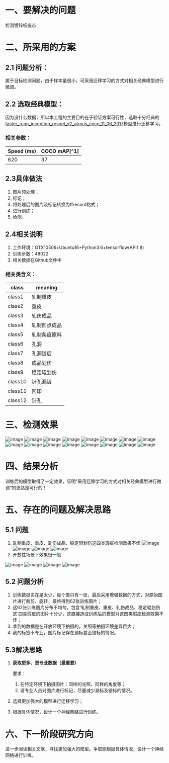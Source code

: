 # 一、要解决的问题
检测镀锌板疵点
# 二、所采用的方案
## 2.1 问题分析：
属于目标检测问题，由于样本量很小，可采用迁移学习的方式对相关经典模型进行微调。
## 2.2 选取经典模型：
因为没什么数据，所以本工程的主要目的在于验证方案可行性，选取十分经典的[faster_rcnn_inception_resnet_v2_atrous_coco_11_06_2017](https://arxiv.org/abs/1506.01497)模型进行迁移学习。

### 相关参数：

Speed (ms) | COCO mAP[^1]
---|---
620 | 37
## 2.3具体做法
1. 图片预处理；
2. 标记；
3. 将处理后的图片及标记转换为tfrecord格式；
4. 进行训练；
5. 检测。
## 2.4相关说明
1. 工作环境：GTX1050ti+Ubuntu16+Python3.6+tensorflow(API1.8)
2. 训练步数：48022
3. 相关数据在Github文件中
### 相关类含义：

class| meaning 
---|---
class1 | 轧制重皮
class2 | 重皮
class3|轧伤成品
class4|轧制凹点成品
class5|轧制条痕原料
class6|孔洞
class7|孔洞镀后
class8|成品划伤
class9|稳定辊划伤
class10|针孔漏镀
class11|凹印
class12|针孔


# 三、检测效果
![image](http://m.qpic.cn/psb?/V13EpJbL3HbDX9/THv2pYDQhertIQtYUKGlqMeY9p3NEJTB9jITtyqKV1w!/b/dFoAAAAAAAAA&bo=5gHVAeYB1QEDByI!&rf=viewer_4)
![image](http://m.qpic.cn/psb?/V13EpJbL3HbDX9/4nlXSZrsJJRn4u02wSl0xjZMcpnCYzunkNUeaeKgcIE!/b/dEEBAAAAAAAA&bo=1AHVAdQB1QEDFzI!&rf=viewer_4)
![image](http://m.qpic.cn/psb?/V13EpJbL3HbDX9/mwHMecZPVxr8nkkMkxqRDuPk9CFUsElqY3ocICC1Isw!/b/dFkAAAAAAAAA&bo=zgLKAc4CygEDJwI!&rf=viewer_4)
![image](http://m.qpic.cn/psb?/V13EpJbL3HbDX9/9LsyRkWhqXNveRX*baOEdITjPtOAFPMgvOwJewC46hQ!/b/dDEBAAAAAAAA&bo=twHVAbcB1QEDFzI!&rf=viewer_4)
![image](http://m.qpic.cn/psb?/V13EpJbL3HbDX9/I3Ic*NiMI8JWf3C0OvVlOOrP.E9DwNkcQKzWhNtNzrw!/b/dDMBAAAAAAAA&bo=1gHVAdYB1QEDJwI!&rf=viewer_4)
![image](http://m.qpic.cn/psb?/V13EpJbL3HbDX9/co*85Ng*mioXX5yzzP2yAk1xR5GdusrGaGwrvp5*4Lc!/b/dFoAAAAAAAAA&bo=yQJ2AMkCdgADFzI!&rf=viewer_4)
![image](http://m.qpic.cn/psb?/V13EpJbL3HbDX9/rmQHGZTqOKDlqZ9d7l4n.iPHHiGgZ*JqYRCwyx4bhPU!/b/dC0BAAAAAAAA&bo=pAHVAaQB1QEDFzI!&rf=viewer_4)
![image](http://m.qpic.cn/psb?/V13EpJbL3HbDX9/rWv0hq.V8fvWUgJDKRIG9Q.2RHGoAINxjXl2.xrKLtc!/b/dC4BAAAAAAAA&bo=yQJ7AckCewEDFzI!&rf=viewer_4)
![image](http://m.qpic.cn/psb?/V13EpJbL3HbDX9/r1kLEoLsXjspKafHBCig*kAY8qq*E.OaoveaLqlvgbY!/b/dFUAAAAAAAAA&bo=pgLVAaYC1QEDNxI!&rf=viewer_4)
![image](http://m.qpic.cn/psb?/V13EpJbL3HbDX9/gqe9kbOyM8aaHbNx0SPUS26iXkyGk0D1yjAQlOiYLbI!/b/dDABAAAAAAAA&bo=xgLVAcYC1QEDFzI!&rf=viewer_4)
![image](http://m.qpic.cn/psb?/V13EpJbL3HbDX9/fyubzHa1jWHPN1DyB8OZKmpK*s9vwNt8nyc1NbVhKSA!/b/dC8BAAAAAAAA&bo=XgLVAV4C1QEDFzI!&rf=viewer_4)
![image](http://m.qpic.cn/psb?/V13EpJbL3HbDX9/QcpgyHkxAxr1V5Gx8quNhFCluORbdyxXf1kLPZ0ykf0!/b/dDIBAAAAAAAA&bo=JgLVASYC1QEDFzI!&rf=viewer_4)
![image](http://m.qpic.cn/psb?/V13EpJbL3HbDX9/AweBLLTyDwnSzs9dhopClmCWoBIYAWtHM8PsGoUVm5Y!/b/dC4BAAAAAAAA&bo=7QHVAe0B1QEDJwI!&rf=viewer_4)
![image](http://m.qpic.cn/psb?/V13EpJbL3HbDX9/XGzK93sesEPktHC3tbKKp9exR4DTHXx8v4PQ9FBNehs!/b/dIMAAAAAAAAA&bo=hQHVAYUB1QEDFzI!&rf=viewer_4)
![image](http://m.qpic.cn/psb?/V13EpJbL3HbDX9/zuWW*OUbBp8v5uTKoL7TQDF1*3t62MYQx5wn8OEhYVw!/b/dDIBAAAAAAAA&bo=yQJxAckCcQEDFzI!&rf=viewer_4)
![image](http://m.qpic.cn/psb?/V13EpJbL3HbDX9/xHXVF4Yj9D1OL*jSFSy4LNX*NTxKu7xfVgJncqpoXJ0!/b/dDABAAAAAAAA&bo=pAHVAaQB1QEDFzI!&rf=viewer_4)
# 四、结果分析
训练后的模型取得了一定效果，证明”采用迁移学习的方式对相关经典模型进行微调“的思路是可行的！
# 五、存在的问题及解决思路
## 5.1 问题
1. 轧制重皮、重皮、轧伤成品、稳定辊划伤这四类瑕疵检测效果不佳
![image](http://m.qpic.cn/psb?/V13EpJbL3HbDX9/Fn.sEBDP4WncYIr7oSXOSmeemwAnbjBc5jOuTpfEoWs!/b/dFoAAAAAAAAA&bo=yQJYAckCWAEDByI!&rf=viewer_4)
![image](http://m.qpic.cn/psb?/V13EpJbL3HbDX9/DJCgSp5bnkXNPynVRXB.qKVD1eBO7oL9dcv5pKkFqhQ!/b/dDEBAAAAAAAA&bo=FAHVARQB1QEDFzI!&rf=viewer_4)
![image](http://m.qpic.cn/psb?/V13EpJbL3HbDX9/9bP5XBZxa7VPWEbmiwFCldsiHn7c0XuulD*oYwbENBk!/b/dDABAAAAAAAA&bo=yQJuAckCbgEDFzI!&rf=viewer_4)
![image](http://m.qpic.cn/psb?/V13EpJbL3HbDX9/spuIDJ7mRR4QtgQgPsfQTIgef6wWer0LI84NAB1TyXc!/b/dGcBAAAAAAAA&bo=vQHVAb0B1QEDFzI!&rf=viewer_4)
2. 开放性场景下效果很一般

![image](http://m.qpic.cn/psb?/V13EpJbL3HbDX9/lgFtAtNL.Ob1vFhJL9*XszTkG*SndzMJXhL7ke1dcG0!/b/dDIBAAAAAAAA&bo=dQLWAXUC1gEDJwI!&rf=viewer_4)
![image](http://m.qpic.cn/psb?/V13EpJbL3HbDX9/lj6jaOfSuEcYY74lCKomfMGe2Jiywe2UWykglw3j8Yg!/b/dEABAAAAAAAA&bo=dQLWAXUC1gEDNxI!&rf=viewer_4)
![image](http://m.qpic.cn/psb?/V13EpJbL3HbDX9/oZyieYIsXZaRoqAaFDtkg6.9ZDHKBfBalz8hGy2puJw!/b/dC4BAAAAAAAA&bo=dQLWAXUC1gEDNxI!&rf=viewer_4)
![image](http://m.qpic.cn/psb?/V13EpJbL3HbDX9/ACOSgWsyQicvSbS8Eqe0tMef4g36sQapL4QtsifUPXY!/b/dDABAAAAAAAA&bo=zwKbAc8CmwEDNxI!&rf=viewer_4)
## 5.2 问题分析
1. 训练数据实在是太少，每个类只有一张，最后采用增强数据的方式，对原始图片进行裁剪、旋转，最终得到62张训练图片；
2. 这62张训练图片分布不均匀，包含‘轧制重皮、重皮、轧伤成品、稳定辊划伤这‘四类瑕疵的图片十分少，这直接造成训练后的模型对这四类瑕疵检测效果不佳；
3. 拿到的数据是在开放环境下拍摄的，关照等拍摄环境差异巨大；
4. 我的标签不专业，图片标记存在漏标甚至错标的情况。
## 5.3解决思路
1. **获取更多、更专业数据（最重要）**
    
    要求：    
    1.   在特定环境下拍摄图片：同样的光照、同样的角度等；
    2.   请专业人员对图片进行标记，尽量减少漏标及错标的情况。
2. 选择更加强大的模型进行迁移学习；
3. 根据具体情况，设计一个神经网络进行训练。

# 六、下一阶段研究方向
进一步阅读相关文献，寻找更加强大的模型。争取能根据具体情况，设计一个神经网络进行训练。
